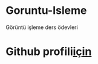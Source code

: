 # Goruntu-Isleme
Görüntü işleme ders ödevleri 

<h1>Github profili<a href="https://github.com/dctrs">için</a></h1>
